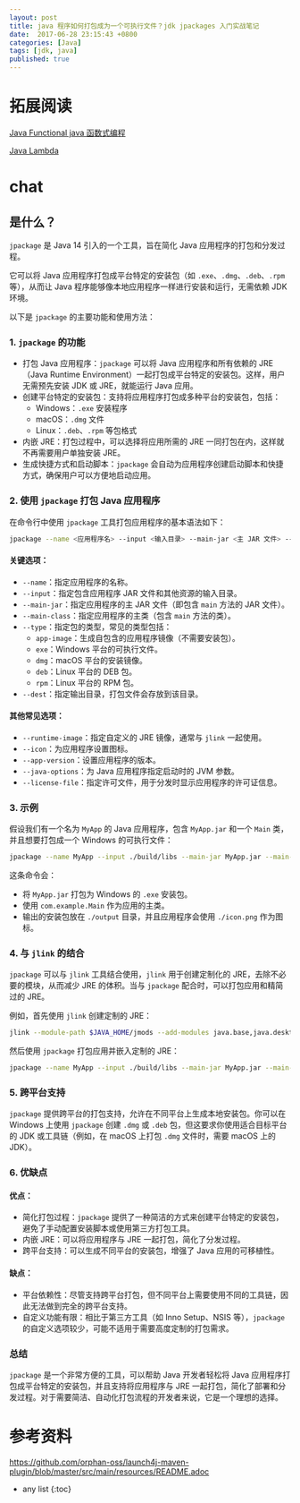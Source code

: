 ```yaml
---
layout: post
title: java 程序如何打包成为一个可执行文件？jdk jpackages 入门实战笔记
date:  2017-06-28 23:15:43 +0800
categories: [Java]
tags: [jdk, java]
published: true
---
```


# 拓展阅读

[Java Functional java 函数式编程](https://houbb.github.io/2017/06/29/java-functional)

[Java Lambda](https://houbb.github.io/2017/06/28/java-lambda)

# chat

## 是什么？

`jpackage` 是 Java 14 引入的一个工具，旨在简化 Java 应用程序的打包和分发过程。

它可以将 Java 应用程序打包成平台特定的安装包（如 `.exe`、`.dmg`、`.deb`、`.rpm` 等），从而让 Java 程序能够像本地应用程序一样进行安装和运行，无需依赖 JDK 环境。

以下是 `jpackage` 的主要功能和使用方法：

### 1. `jpackage` 的功能

- 打包 Java 应用程序：`jpackage` 可以将 Java 应用程序和所有依赖的 JRE（Java Runtime Environment）一起打包成平台特定的安装包。这样，用户无需预先安装 JDK 或 JRE，就能运行 Java 应用。
- 创建平台特定的安装包：支持将应用程序打包成多种平台的安装包，包括：
  - Windows：`.exe` 安装程序
  - macOS：`.dmg` 文件
  - Linux：`.deb`、`.rpm` 等包格式
- 内嵌 JRE：打包过程中，可以选择将应用所需的 JRE 一同打包在内，这样就不再需要用户单独安装 JRE。
- 生成快捷方式和启动脚本：`jpackage` 会自动为应用程序创建启动脚本和快捷方式，确保用户可以方便地启动应用。

### 2. 使用 `jpackage` 打包 Java 应用程序
在命令行中使用 `jpackage` 工具打包应用程序的基本语法如下：

```bash
jpackage --name <应用程序名> --input <输入目录> --main-jar <主 JAR 文件> --main-class <主类名> --type <包类型> --dest <输出目录>
```

#### 关键选项：
- `--name`：指定应用程序的名称。
- `--input`：指定包含应用程序 JAR 文件和其他资源的输入目录。
- `--main-jar`：指定应用程序的主 JAR 文件（即包含 `main` 方法的 JAR 文件）。
- `--main-class`：指定应用程序的主类（包含 `main` 方法的类）。
- `--type`：指定包的类型，常见的类型包括：
  - `app-image`：生成自包含的应用程序镜像（不需要安装包）。
  - `exe`：Windows 平台的可执行文件。
  - `dmg`：macOS 平台的安装镜像。
  - `deb`：Linux 平台的 DEB 包。
  - `rpm`：Linux 平台的 RPM 包。
- `--dest`：指定输出目录，打包文件会存放到该目录。

#### 其他常见选项：
- `--runtime-image`：指定自定义的 JRE 镜像，通常与 `jlink` 一起使用。
- `--icon`：为应用程序设置图标。
- `--app-version`：设置应用程序的版本。
- `--java-options`：为 Java 应用程序指定启动时的 JVM 参数。
- `--license-file`：指定许可文件，用于分发时显示应用程序的许可证信息。

### 3. 示例
假设我们有一个名为 `MyApp` 的 Java 应用程序，包含 `MyApp.jar` 和一个 `Main` 类，并且想要打包成一个 Windows 的可执行文件：

```bash
jpackage --name MyApp --input ./build/libs --main-jar MyApp.jar --main-class com.example.Main --type exe --dest ./output --icon ./icon.png
```

这条命令会：
- 将 `MyApp.jar` 打包为 Windows 的 `.exe` 安装包。
- 使用 `com.example.Main` 作为应用的主类。
- 输出的安装包放在 `./output` 目录，并且应用程序会使用 `./icon.png` 作为图标。

### 4. 与 `jlink` 的结合
`jpackage` 可以与 `jlink` 工具结合使用，`jlink` 用于创建定制化的 JRE，去除不必要的模块，从而减少 JRE 的体积。当与 `jpackage` 配合时，可以打包应用和精简过的 JRE。

例如，首先使用 `jlink` 创建定制的 JRE：

```bash
jlink --module-path $JAVA_HOME/jmods --add-modules java.base,java.desktop --output my-jre
```

然后使用 `jpackage` 打包应用并嵌入定制的 JRE：

```bash
jpackage --name MyApp --input ./build/libs --main-jar MyApp.jar --main-class com.example.Main --runtime-image ./my-jre --type exe --dest ./output
```

### 5. 跨平台支持
`jpackage` 提供跨平台的打包支持，允许在不同平台上生成本地安装包。你可以在 Windows 上使用 `jpackage` 创建 `.dmg` 或 `.deb` 包，但这要求你使用适合目标平台的 JDK 或工具链（例如，在 macOS 上打包 `.dmg` 文件时，需要 macOS 上的 JDK）。

### 6. 优缺点
#### 优点：
- 简化打包过程：`jpackage` 提供了一种简洁的方式来创建平台特定的安装包，避免了手动配置安装脚本或使用第三方打包工具。
- 内嵌 JRE：可以将应用程序与 JRE 一起打包，简化了分发过程。
- 跨平台支持：可以生成不同平台的安装包，增强了 Java 应用的可移植性。

#### 缺点：
- 平台依赖性：尽管支持跨平台打包，但不同平台上需要使用不同的工具链，因此无法做到完全的跨平台支持。
- 自定义功能有限：相比于第三方工具（如 Inno Setup、NSIS 等），`jpackage` 的自定义选项较少，可能不适用于需要高度定制的打包需求。

### 总结
`jpackage` 是一个非常方便的工具，可以帮助 Java 开发者轻松将 Java 应用程序打包成平台特定的安装包，并且支持将应用程序与 JRE 一起打包，简化了部署和分发过程。对于需要简洁、自动化打包流程的开发者来说，它是一个理想的选择。


# 参考资料

https://github.com/orphan-oss/launch4j-maven-plugin/blob/master/src/main/resources/README.adoc


* any list
{:toc}